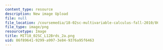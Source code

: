 ```yaml
---
content_type: resource
description: New image Upload
file: null
file_location: /coursemedia/18-02sc-multivariable-calculus-fall-2010/86f896419299a9973e849376a95f6463_MIT18_02SC_L12Brds_2a.png
file_type: image/png
resourcetype: Image
title: MIT18_02SC_L12Brds_2a.png
uid: 86f89641-9299-a997-3e84-9376a95f6463
---
```

